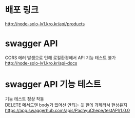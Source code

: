 # 배포 링크

http://node-solo-lv1.kro.kr/api/products

# swagger API

CORS 에러 발생으로 인해 로컬환경에서 API 기능 테스트 불가<br>
http://node-solo-lv1.kro.kr/api-docs

# swagger API 기능 테스트

기능 테스트 정상 작동<br>
DELETE 메서드엔 body가 있어선 안되는 듯 한데 과제라서 현상유지<br>
https://app.swaggerhub.com/apis/PachyuChepe/testAPI/1.0.0<br>
